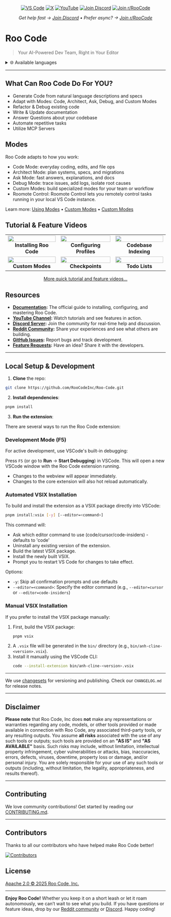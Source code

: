 <p align="center">
  <a href="https://marketplace.visualstudio.com/items?itemName=RooVeterinaryInc.anh-cline"><img src="https://img.shields.io/visual-studio-marketplace/v/RooVeterinaryInc.anh-cline.svg?label=VS%20Code&color=%23007ACC&style=flat&logo=visualstudiocode&logoColor=white" alt="VS Code"></a>
  <a href="https://x.com/roo_code"><img src="https://img.shields.io/badge/roo_code-000000?style=flat&logo=x&logoColor=white" alt="X"></a>
  <a href="https://youtube.com/@roocodeyt?feature=shared"><img src="https://img.shields.io/badge/YouTube-FF0000?style=flat&logo=youtube&logoColor=white" alt="YouTube"></a>
  <a href="https://discord.gg/roocode"><img src="https://img.shields.io/badge/Join%20Discord-5865F2?style=flat&logo=discord&logoColor=white" alt="Join Discord"></a>
  <a href="https://www.reddit.com/r/RooCode/"><img src="https://img.shields.io/badge/Join%20r%2FRooCode-FF4500?style=flat&logo=reddit&logoColor=white" alt="Join r/RooCode"></a>
</p>
<p align="center">
  <em>Get help fast → <a href="https://discord.gg/roocode">Join Discord</a> • Prefer async? → <a href="https://www.reddit.com/r/RooCode/">Join r/RooCode</a></em>
</p>

# Roo Code

> Your AI-Powered Dev Team, Right in Your Editor

<details>
  <summary>🌐 Available languages</summary>

- [English](README.md)
- [Català](locales/ca/README.md)
- [Deutsch](locales/de/README.md)
- [Español](locales/es/README.md)
- [Français](locales/fr/README.md)
- [हिंदी](locales/hi/README.md)
- [Bahasa Indonesia](locales/id/README.md)
- [Italiano](locales/it/README.md)
- [日本語](locales/ja/README.md)
- [한국어](locales/ko/README.md)
- [Nederlands](locales/nl/README.md)
- [Polski](locales/pl/README.md)
- [Português (BR)](locales/pt-BR/README.md)
- [Русский](locales/ru/README.md)
- [Türkçe](locales/tr/README.md)
- [Tiếng Việt](locales/vi/README.md)
- [简体中文](locales/zh-CN/README.md)
- [繁體中文](locales/zh-TW/README.md)
- ...
  </details>

---

## What Can Roo Code Do For YOU?

- Generate Code from natural language descriptions and specs
- Adapt with Modes: Code, Architect, Ask, Debug, and Custom Modes
- Refactor & Debug existing code
- Write & Update documentation
- Answer Questions about your codebase
- Automate repetitive tasks
- Utilize MCP Servers

## Modes

Roo Code adapts to how you work:

- Code Mode: everyday coding, edits, and file ops
- Architect Mode: plan systems, specs, and migrations
- Ask Mode: fast answers, explanations, and docs
- Debug Mode: trace issues, add logs, isolate root causes
- Custom Modes: build specialized modes for your team or workflow
- Roomote Control: Roomote Control lets you remotely control tasks running in your local VS Code instance.

Learn more: [Using Modes](https://docs.roocode.com/basic-usage/using-modes) • [Custom Modes](https://docs.roocode.com/advanced-usage/custom-modes) • [Custom Modes](https://docs.roocode.com/roo-code-cloud/roomote-control)

## Tutorial & Feature Videos

<div align="center">

|                                                                                                                                                                           |                                                                                                                                                                            |                                                                                                                                                                         |
| :-----------------------------------------------------------------------------------------------------------------------------------------------------------------------: | :------------------------------------------------------------------------------------------------------------------------------------------------------------------------: | :---------------------------------------------------------------------------------------------------------------------------------------------------------------------: |
| <a href="https://www.youtube.com/watch?v=Mcq3r1EPZ-4"><img src="https://img.youtube.com/vi/Mcq3r1EPZ-4/maxresdefault.jpg" width="100%"></a><br><b>Installing Roo Code</b> | <a href="https://www.youtube.com/watch?v=eEJErgZBqLE"><img src="https://img.youtube.com/vi/eEJErgZBqLE/maxresdefault.jpg" width="100%"></a><br><b>Configuring Profiles</b> | <a href="https://www.youtube.com/watch?v=r1bpod1VWhg"><img src="https://img.youtube.com/vi/r1bpod1VWhg/maxresdefault.jpg" width="100%"></a><br><b>Codebase Indexing</b> |
|    <a href="https://www.youtube.com/watch?v=qgqceCuhlRA"><img src="https://img.youtube.com/vi/qgqceCuhlRA/maxresdefault.jpg" width="100%"></a><br><b>Custom Modes</b>     |     <a href="https://www.youtube.com/watch?v=Ho30nyY332E"><img src="https://img.youtube.com/vi/Ho30nyY332E/maxresdefault.jpg" width="100%"></a><br><b>Checkpoints</b>      |    <a href="https://www.youtube.com/watch?v=6h5vB9PpoPk"><img src="https://img.youtube.com/vi/6h5vB9PpoPk/maxresdefault.jpg" width="100%"></a><br><b>Todo Lists</b>     |

</div>
<p align="center">
<a href="https://docs.roocode.com/tutorial-videos">More quick tutorial and feature videos...</a>
</p>

## Resources

- **[Documentation](https://docs.roocode.com):** The official guide to installing, configuring, and mastering Roo Code.
- **[YouTube Channel](https://youtube.com/@roocodeyt?feature=shared):** Watch tutorials and see features in action.
- **[Discord Server](https://discord.gg/roocode):** Join the community for real-time help and discussion.
- **[Reddit Community](https://www.reddit.com/r/RooCode):** Share your experiences and see what others are building.
- **[GitHub Issues](https://github.com/RooCodeInc/Roo-Code/issues):** Report bugs and track development.
- **[Feature Requests](https://github.com/RooCodeInc/Roo-Code/discussions/categories/feature-requests?discussions_q=is%3Aopen+category%3A%22Feature+Requests%22+sort%3Atop):** Have an idea? Share it with the developers.

---

## Local Setup & Development

1. **Clone** the repo:

```sh
git clone https://github.com/RooCodeInc/Roo-Code.git
```

2. **Install dependencies**:

```sh
pnpm install
```

3. **Run the extension**:

There are several ways to run the Roo Code extension:

### Development Mode (F5)

For active development, use VSCode's built-in debugging:

Press `F5` (or go to **Run** → **Start Debugging**) in VSCode. This will open a new VSCode window with the Roo Code extension running.

- Changes to the webview will appear immediately.
- Changes to the core extension will also hot reload automatically.

### Automated VSIX Installation

To build and install the extension as a VSIX package directly into VSCode:

```sh
pnpm install:vsix [-y] [--editor=<command>]
```

This command will:

- Ask which editor command to use (code/cursor/code-insiders) - defaults to 'code'
- Uninstall any existing version of the extension.
- Build the latest VSIX package.
- Install the newly built VSIX.
- Prompt you to restart VS Code for changes to take effect.

Options:

- `-y`: Skip all confirmation prompts and use defaults
- `--editor=<command>`: Specify the editor command (e.g., `--editor=cursor` or `--editor=code-insiders`)

### Manual VSIX Installation

If you prefer to install the VSIX package manually:

1.  First, build the VSIX package:
    ```sh
    pnpm vsix
    ```
2.  A `.vsix` file will be generated in the `bin/` directory (e.g., `bin/anh-cline-<version>.vsix`).
3.  Install it manually using the VSCode CLI:
    ```sh
    code --install-extension bin/anh-cline-<version>.vsix
    ```

---

We use [changesets](https://github.com/changesets/changesets) for versioning and publishing. Check our `CHANGELOG.md` for release notes.

---

## Disclaimer

**Please note** that Roo Code, Inc does **not** make any representations or warranties regarding any code, models, or other tools provided or made available in connection with Roo Code, any associated third-party tools, or any resulting outputs. You assume **all risks** associated with the use of any such tools or outputs; such tools are provided on an **"AS IS"** and **"AS AVAILABLE"** basis. Such risks may include, without limitation, intellectual property infringement, cyber vulnerabilities or attacks, bias, inaccuracies, errors, defects, viruses, downtime, property loss or damage, and/or personal injury. You are solely responsible for your use of any such tools or outputs (including, without limitation, the legality, appropriateness, and results thereof).

---

## Contributing

We love community contributions! Get started by reading our [CONTRIBUTING.md](CONTRIBUTING.md).

---

## Contributors

Thanks to all our contributors who have helped make Roo Code better!

<!-- START CONTRIBUTORS SECTION - AUTO-GENERATED, DO NOT EDIT MANUALLY -->

[![Contributors](https://contrib.rocks/image?repo=RooCodeInc/roo-code&max=120&columns=12&cacheBust=0000000000)](https://github.com/RooCodeInc/roo-code/graphs/contributors)

<!-- END CONTRIBUTORS SECTION -->

## License

[Apache 2.0 © 2025 Roo Code, Inc.](./LICENSE)

---

**Enjoy Roo Code!** Whether you keep it on a short leash or let it roam autonomously, we can’t wait to see what you build. If you have questions or feature ideas, drop by our [Reddit community](https://www.reddit.com/r/RooCode/) or [Discord](https://discord.gg/roocode). Happy coding!
